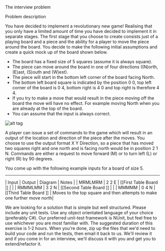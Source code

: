 The interview problem

Problem description

You have decided to implement a revolutionary new game!  Realising that you only have a limited amount of time you have decided to implement it in separate stages. The first stage that you choose to create consists just of a playing board and a piece and the ability for a player to move the piece around the board.  You decide to make the following initial assumptions and create a quick mock up of the board shown below.

* The board has a fixed size of 5 squares (assume it is always square).
* The piece can move around the board in one of four directions ((N)orth, (E)ast, (S)outh and (W)est).
* The piece will start in the bottom left corner of the board facing North.
* The bottom left board square is indicated by the position 0 0, top left corner of the board is 0 4, bottom right is 4 0 and top right is therefore 4 4.
* If you try to make a move that would result in the piece moving off the board the move will have no effect.  For example moving North when you are already at the top of the board.
* You can assume that the input is always correct.


![alt tag](https://raw.github.com/leonfs/InterviewTest--RevolutionaryGame/master/Board.png)

A player can issue a set of commands to the game which will result in an output of
the location and direction of the piece after the moves.  You choose to use the output format X Y Direction, so a piece that has moved two squares right and one north and is facing north would be in position 2 1 N.  Commands are either a request to move forward (M) or to turn left (L) or right (R) by 90 degrees.

You come up with the following example inputs for a board of size 5.

------------------------------------
| Input | Output | Diagram | Notes |
| MRMLMRM | 2 2 E | [[First Table Board ]] | | 
| RMMMLMM | 3 2 N | [[Second Table Board ]] | |
| MMMMM | 0 4 N | [[Third Table Board ]] | Moves to the top square and then attempts to make one further move north|

We are looking for a solution that is simple but well structured. Please include any unit tests. Use any object orientated language of your choice (preferably C#). Our preferred unit-test framework is NUnit, but feel free to use whichever you are most familiar with. The suggested duration of this exercise is 1-2 hours. When you're done, zip up the files that we'd need to build your code and run the tests, then email it back to us. We'll review it and if you come in for an interview, we'll discuss it with you and get you to extend/refactor it.
